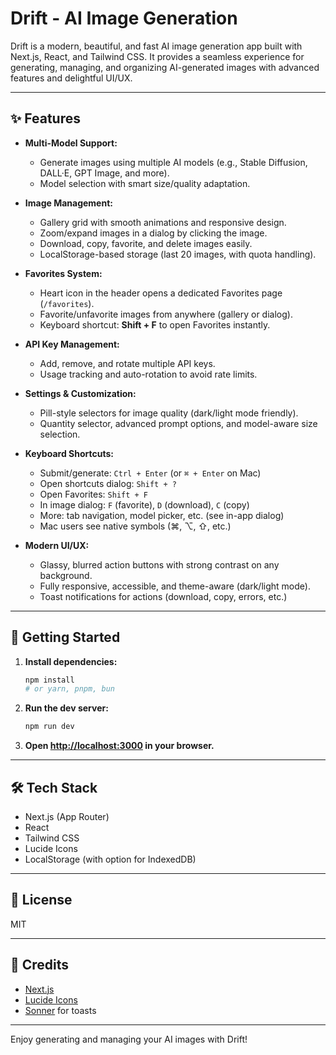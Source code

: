 # Drift - AI Image Generation

Drift is a modern, beautiful, and fast AI image generation app built with Next.js, React, and Tailwind CSS. It provides a seamless experience for generating, managing, and organizing AI-generated images with advanced features and delightful UI/UX.

---

## ✨ Features

- **Multi-Model Support:**
  - Generate images using multiple AI models (e.g., Stable Diffusion, DALL·E, GPT Image, and more).
  - Model selection with smart size/quality adaptation.

- **Image Management:**
  - Gallery grid with smooth animations and responsive design.
  - Zoom/expand images in a dialog by clicking the image.
  - Download, copy, favorite, and delete images easily.
  - LocalStorage-based storage (last 20 images, with quota handling).

- **Favorites System:**
  - Heart icon in the header opens a dedicated Favorites page (`/favorites`).
  - Favorite/unfavorite images from anywhere (gallery or dialog).
  - Keyboard shortcut: **Shift + F** to open Favorites instantly.

- **API Key Management:**
  - Add, remove, and rotate multiple API keys.
  - Usage tracking and auto-rotation to avoid rate limits.

- **Settings & Customization:**
  - Pill-style selectors for image quality (dark/light mode friendly).
  - Quantity selector, advanced prompt options, and model-aware size selection.

- **Keyboard Shortcuts:**
  - Submit/generate: `Ctrl + Enter` (or `⌘ + Enter` on Mac)
  - Open shortcuts dialog: `Shift + ?`
  - Open Favorites: `Shift + F`
  - In image dialog: `F` (favorite), `D` (download), `C` (copy)
  - More: tab navigation, model picker, etc. (see in-app dialog)
  - Mac users see native symbols (⌘, ⌥, ⇧, etc.)

- **Modern UI/UX:**
  - Glassy, blurred action buttons with strong contrast on any background.
  - Fully responsive, accessible, and theme-aware (dark/light mode).
  - Toast notifications for actions (download, copy, errors, etc.)

---

## 🚀 Getting Started

1. **Install dependencies:**
   ```bash
   npm install
   # or yarn, pnpm, bun
   ```
2. **Run the dev server:**
   ```bash
   npm run dev
   ```
3. **Open [http://localhost:3000](http://localhost:3000) in your browser.**

---

## 🛠️ Tech Stack
- Next.js (App Router)
- React
- Tailwind CSS
- Lucide Icons
- LocalStorage (with option for IndexedDB)

---

## 📄 License
MIT

---

## 🙏 Credits
- [Next.js](https://nextjs.org)
- [Lucide Icons](https://lucide.dev)
- [Sonner](https://sonner.emilkowal.ski/) for toasts

---

Enjoy generating and managing your AI images with Drift!
